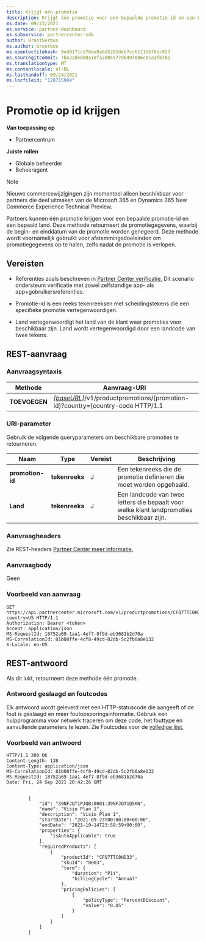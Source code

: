 ```yaml
---
title: Krijgt één promotie
description: Krijgt één promotie voor een bepaalde promotie-id en een bepaald land.
ms.date: 09/23/2021
ms.service: partner-dashboard
ms.subservice: partnercenter-sdk
author: BrentSerbus
ms.author: brserbus
ms.openlocfilehash: 9ed9171cd7bbe8a6d5202deb7cc6111bb76ec923
ms.sourcegitcommit: 7be22de808a10fa2d05577d6497086c8ca3f678a
ms.translationtype: MT
ms.contentlocale: nl-NL
ms.lasthandoff: 09/24/2021
ms.locfileid: "128715984"
---
```

# <a name="get-promotion-by-id"></a>Promotie op id krijgen

**Van toepassing op**

- Partnercentrum

**Juiste rollen**

- Globale beheerder
- Beheeragent

> [!Note] 
> Nieuwe commercewijzigingen zijn momenteel alleen beschikbaar voor partners die deel uitmaken van de Microsoft 365 en Dynamics 365 New Commerce Experience Technical Preview.

Partners kunnen één promotie krijgen voor een bepaalde promotie-id en een bepaald land. Deze methode retourneert de promotiegegevens, waarbij de begin- en einddatum van de promotie worden genegeerd. Deze methode wordt voornamelijk gebruikt voor afstemmingsdoeleinden om promotiegegevens op te halen, zelfs nadat de promotie is verlopen.



## <a name="prerequisites"></a>Vereisten

- Referenties zoals beschreven in [Partner Center verificatie.](partner-center-authentication.md) Dit scenario ondersteunt verificatie met zowel zelfstandige app- als app+gebruikersreferenties.

- Promotie-id is een reeks tekenreeksen met scheidingstekens die een specifieke promotie vertegenwoordigen.

- Land vertegenwoordigt het land van de klant waar promoties voor beschikbaar zijn. Land wordt vertegenwoordigd door een landcode van twee tekens.

## <a name="rest-request"></a>REST-aanvraag

### <a name="request-syntax"></a>Aanvraagsyntaxis

| Methode   | Aanvraag-URI                                                                                                                         |
|----------|-------------------------------------------------------------------------------------------------------------------------------------|
| **TOEVOEGEN**  | [*{baseURL}*](partner-center-rest-urls.md)/v1/productpromotions/{promotion-id}?country={country-code HTTP/1.1 |

### <a name="uri-parameter"></a>URI-parameter

Gebruik de volgende queryparameters om beschikbare promoties te retourneren.

| Naam                    | Type     | Vereist | Beschrijving                                       |
|-------------------------|----------|----------|---------------------------------------------------|
| **promotion-id**  | **tekenreeks** | J        | Een tekenreeks die de promotie definieren die moet worden opgehaald.           |
| **Land** | **tekenreeks** | J        | Een landcode van twee letters die bepaalt voor welke klant landpromoties beschikbaar zijn. |

### <a name="request-headers"></a>Aanvraagheaders

Zie REST-headers [Partner Center meer informatie.](headers.md)

### <a name="request-body"></a>Aanvraagbody

Geen

### <a name="request-example"></a>Voorbeeld van aanvraag

```http
GET https://api.partnercenter.microsoft.com/v1/productpromotions/CFQ7TTC0HD33:0003:CFQ7TTC0K59M?country=US HTTP/1.1
Authorization: Bearer <token>
Accept: application/json
MS-RequestId: 18752a69-1aa1-4ef7-8f9d-eb3681b2d70a
MS-CorrelationId: 81b08ffe-4cf8-49cd-82db-5c2fb0a8e132
X-Locale: en-US
```

## <a name="rest-response"></a>REST-antwoord

Als dit lukt, retourneert deze methode één promotie.

### <a name="response-success-and-error-codes"></a>Antwoord geslaagd en foutcodes

Elk antwoord wordt geleverd met een HTTP-statuscode die aangeeft of de fout is geslaagd en meer foutopsporingsinformatie. Gebruik een hulpprogramma voor netwerk traceren om deze code, het fouttype en aanvullende parameters te lezen. Zie Foutcodes voor de [volledige lijst.](error-codes.md)

### <a name="response-example"></a>Voorbeeld van antwoord

```http
HTTP/1.1 200 OK
Content-Length: 138
Content-Type: application/json
MS-CorrelationId: 81b08ffe-4cf8-49cd-82db-5c2fb0a8e132
MS-RequestId: 18752a69-1aa1-4ef7-8f9d-eb3681b2d70a
Date: Fri, 24 Sep 2021 20:42:26 GMT

 
        {
            "id": "39NFJQT1PJQB:0001:39NFJQT1Q5KN",
            "name": "Visio Plan 1",
            "description": "Visio Plan 1",
            "startDate": "2021-09-23T00:00:00+00:00",
            "endDate": "2021-10-14T23:59:59+00:00",
            "properties": {
                "isAutoApplicable": true
            },
            "requiredProducts": [
                {
                    "productId": "CFQ7TTC0HD33",
                    "skuId": "0003",
                    "term": {
                        "duration": "P1Y",
                        "billingCycle": "Annual"
                    },
                    "pricingPolicies": [
                        {
                            "policyType": "PercentDiscount",
                            "value": "0.05"
                        }
                    ]
                }
            ]
        }
```
